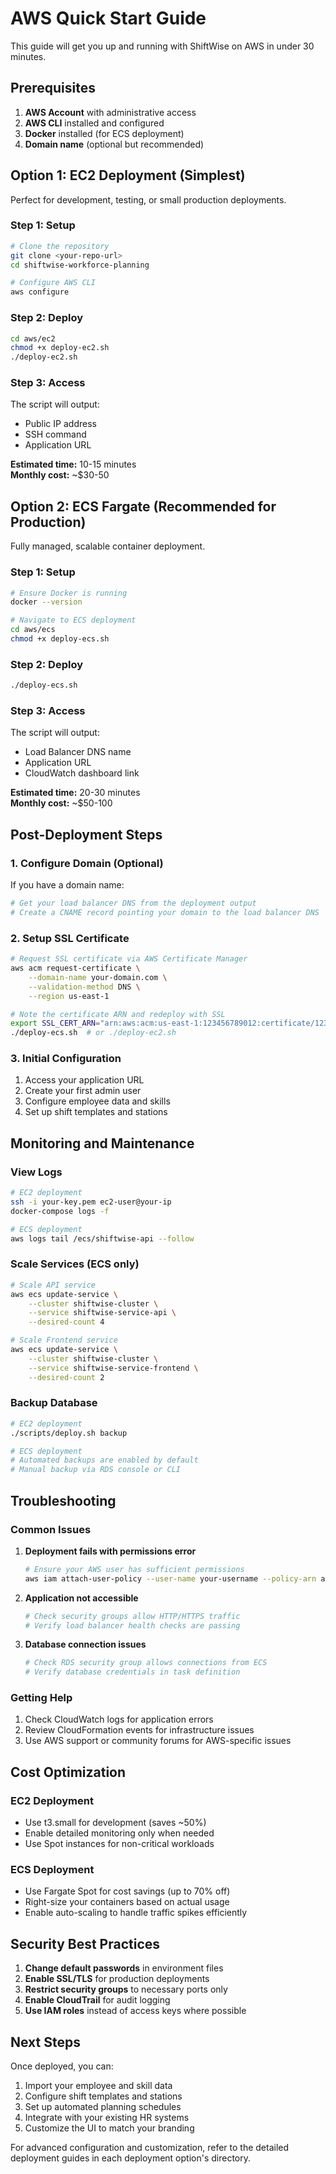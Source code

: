 # AWS Quick Start Guide

This guide will get you up and running with ShiftWise on AWS in under 30 minutes.

## Prerequisites

1. **AWS Account** with administrative access
2. **AWS CLI** installed and configured
3. **Docker** installed (for ECS deployment)
4. **Domain name** (optional but recommended)

## Option 1: EC2 Deployment (Simplest)

Perfect for development, testing, or small production deployments.

### Step 1: Setup
```bash
# Clone the repository
git clone <your-repo-url>
cd shiftwise-workforce-planning

# Configure AWS CLI
aws configure
```

### Step 2: Deploy
```bash
cd aws/ec2
chmod +x deploy-ec2.sh
./deploy-ec2.sh
```

### Step 3: Access
The script will output:
- Public IP address
- SSH command
- Application URL

**Estimated time:** 10-15 minutes  
**Monthly cost:** ~$30-50

## Option 2: ECS Fargate (Recommended for Production)

Fully managed, scalable container deployment.

### Step 1: Setup
```bash
# Ensure Docker is running
docker --version

# Navigate to ECS deployment
cd aws/ecs
chmod +x deploy-ecs.sh
```

### Step 2: Deploy
```bash
./deploy-ecs.sh
```

### Step 3: Access
The script will output:
- Load Balancer DNS name
- Application URL
- CloudWatch dashboard link

**Estimated time:** 20-30 minutes  
**Monthly cost:** ~$50-100

## Post-Deployment Steps

### 1. Configure Domain (Optional)
If you have a domain name:

```bash
# Get your load balancer DNS from the deployment output
# Create a CNAME record pointing your domain to the load balancer DNS
```

### 2. Setup SSL Certificate
```bash
# Request SSL certificate via AWS Certificate Manager
aws acm request-certificate \
    --domain-name your-domain.com \
    --validation-method DNS \
    --region us-east-1

# Note the certificate ARN and redeploy with SSL
export SSL_CERT_ARN="arn:aws:acm:us-east-1:123456789012:certificate/12345678-1234-1234-1234-123456789012"
./deploy-ecs.sh  # or ./deploy-ec2.sh
```

### 3. Initial Configuration
1. Access your application URL
2. Create your first admin user
3. Configure employee data and skills
4. Set up shift templates and stations

## Monitoring and Maintenance

### View Logs
```bash
# EC2 deployment
ssh -i your-key.pem ec2-user@your-ip
docker-compose logs -f

# ECS deployment
aws logs tail /ecs/shiftwise-api --follow
```

### Scale Services (ECS only)
```bash
# Scale API service
aws ecs update-service \
    --cluster shiftwise-cluster \
    --service shiftwise-service-api \
    --desired-count 4

# Scale Frontend service
aws ecs update-service \
    --cluster shiftwise-cluster \
    --service shiftwise-service-frontend \
    --desired-count 2
```

### Backup Database
```bash
# EC2 deployment
./scripts/deploy.sh backup

# ECS deployment
# Automated backups are enabled by default
# Manual backup via RDS console or CLI
```

## Troubleshooting

### Common Issues

1. **Deployment fails with permissions error**
   ```bash
   # Ensure your AWS user has sufficient permissions
   aws iam attach-user-policy --user-name your-username --policy-arn arn:aws:iam::aws:policy/AdministratorAccess
   ```

2. **Application not accessible**
   ```bash
   # Check security groups allow HTTP/HTTPS traffic
   # Verify load balancer health checks are passing
   ```

3. **Database connection issues**
   ```bash
   # Check RDS security group allows connections from ECS
   # Verify database credentials in task definition
   ```

### Getting Help

1. Check CloudWatch logs for application errors
2. Review CloudFormation events for infrastructure issues
3. Use AWS support or community forums for AWS-specific issues

## Cost Optimization

### EC2 Deployment
- Use t3.small for development (saves ~50%)
- Enable detailed monitoring only when needed
- Use Spot instances for non-critical workloads

### ECS Deployment
- Use Fargate Spot for cost savings (up to 70% off)
- Right-size your containers based on actual usage
- Enable auto-scaling to handle traffic spikes efficiently

## Security Best Practices

1. **Change default passwords** in environment files
2. **Enable SSL/TLS** for production deployments
3. **Restrict security groups** to necessary ports only
4. **Enable CloudTrail** for audit logging
5. **Use IAM roles** instead of access keys where possible

## Next Steps

Once deployed, you can:
1. Import your employee and skill data
2. Configure shift templates and stations
3. Set up automated planning schedules
4. Integrate with your existing HR systems
5. Customize the UI to match your branding

For advanced configuration and customization, refer to the detailed deployment guides in each deployment option's directory.